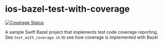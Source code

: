 # ios-bazel-test-with-coverage

[![Coverage Status](https://coveralls.io/repos/github/tinder-maxwellelliott/ios-bazel-test-with-coverage/badge.svg?branch=master)](https://coveralls.io/github/tinder-maxwellelliott/ios-bazel-test-with-coverage?branch=master)

A sample Swift Bazel project that implements test code coverage reporting. See `test_with_coverage.sh` to see how coverage is implemented with Bazel
